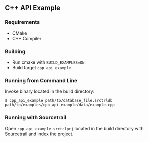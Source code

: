 
## C++ API Example

### Requirements

* CMake
* C++ Compiler

### Building

* Run cmake with `BUILD_EXAMPLES=ON`
* Build target `cpp_api_example`

### Running from Command Line

Invoke binary located in the build directory:

```
$ cpp_api_example path/to/database_file.srctrldb path/to/examples/cpp_api_example/data/example.cpp
```

### Running with Sourcetrail

Open `cpp_api_example.srctrlprj` located in the build directory with Sourcetrail and index the project.
